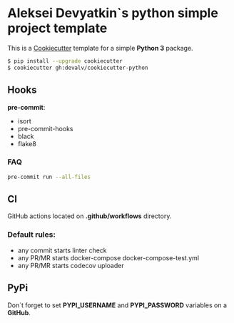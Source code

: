 # Aleksei Devyatkin`s python simple project template

This is a [Cookiecutter](https://github.com/cookiecutter/cookiecutter) template
for a simple **Python 3** package.

```bash
$ pip install --upgrade cookiecutter
$ cookiecutter gh:devalv/cookiecutter-python
```

## Hooks
**pre-commit**:
* isort
* pre-commit-hooks
* black
* flake8

### FAQ

```bash
pre-commit run --all-files
```

## CI
GitHub actions located on **.github/workflows** directory.

### Default rules:
* any commit starts linter check
* any PR/MR starts docker-compose docker-compose-test.yml
* any PR/MR starts codecov uploader

## PyPi
Don`t forget to set **PYPI_USERNAME** and **PYPI_PASSWORD** variables on a **GitHub**.